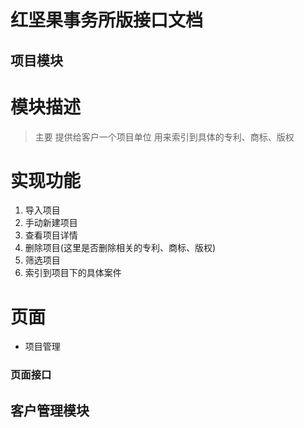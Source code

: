 红坚果事务所版接口文档
=====================
项目模块
---------------------
# 模块描述
>主要 提供给客户一个项目单位 用来索引到具体的专利、商标、版权
# 实现功能
1. 导入项目
2. 手动新建项目
3. 查看项目详情
4. 删除项目(这里是否删除相关的专利、商标、版权)
5. 筛选项目
6. 索引到项目下的具体案件
# 页面
- 项目管理
### 页面接口

客户管理模块
---------------------

